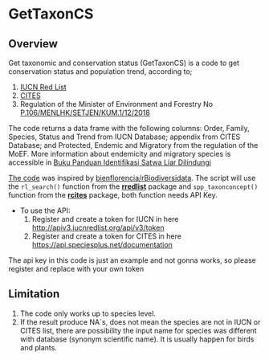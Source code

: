 # GetTaxonCS
## Overview
Get taxonomic and conservation status (GetTaxonCS) is a code to get conservation status and population trend, according to;
1. [IUCN Red List](https://www.iucnredlist.org/)
2. [CITES](https://cites.org/eng)
3. Regulation of the Minister of Environment and Forestry No [P.106/MENLHK/SETJEN/KUM.1/12/2018](https://www.mongabay.co.id/wp-content/uploads/2019/03/Permen-Jenis-Satwa-dan-Tumbuhan-Dilindungi.pdf)

The code returns a data frame with the following columns: Order, Family, Species, Status and Trend from IUCN Database; appendix from CITES Database; and Protected, Endemic and Migratory from the regulation of the MoEF. More information about endemicity and migratory species is accessible in [Buku Panduan Identifikasi Satwa Liar Dilindungi](https://kukangku.id/identifikasi-satwa-dilindungi/)

[The code](https://github.com/ryanavri/GetTaxonCS/blob/main/GetTaxonCS.R) was inspired by [bienflorencia/rBiodiversidata](https://github.com/bienflorencia/rBiodiversidata). The script will use the `rl_search()` function from the [**rredlist**](https://CRAN.R-project.org/package=rredlist) package and `spp_taxonconcept()` function from the [**rcites**](https://cran.r-project.org/web/packages/rcites) package, both function needs API Key.

- To use the API:
  1. Register and create a token for IUCN in here http://apiv3.iucnredlist.org/api/v3/token
  2. Register and create a token for CITES in here https://api.speciesplus.net/documentation

The api key in this code is just an example and not gonna works, so please register and replace with your own token

## Limitation
1. The code only works up to species level.
2. If the result produce NA`s, does not mean the species are not in IUCN or CITES list, there are possibility the input name for species was different with database (synonym scientific name). It is usually happen for birds and plants.
